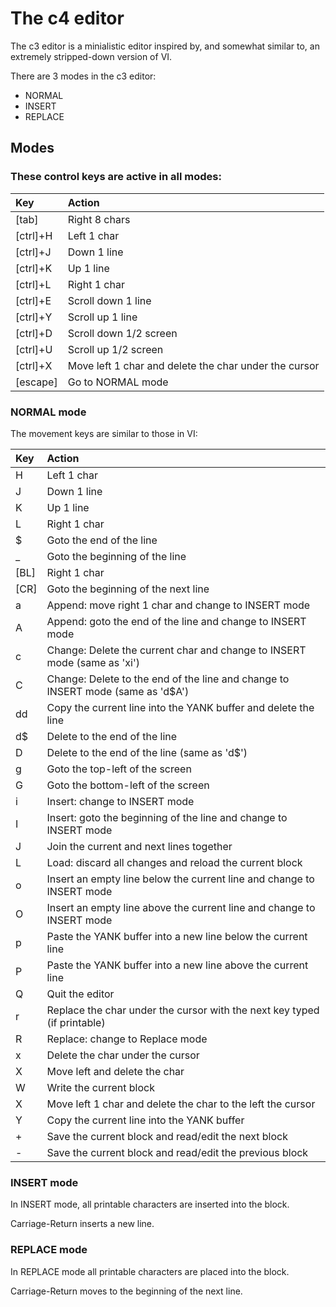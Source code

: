# The c4 editor

The c3 editor is a minialistic editor inspired by, and somewhat similar to, an extremely stripped-down version of VI.

There are 3 modes in the c3 editor:
- NORMAL
- INSERT
- REPLACE

## Modes

### These control keys are active in all modes:

| Key      | Action |
| :--      | :-- |
| [tab]    | Right 8 chars |
| [ctrl]+H | Left 1 char |
| [ctrl]+J | Down 1 line |
| [ctrl]+K | Up 1 line |
| [ctrl]+L | Right 1 char |
| [ctrl]+E | Scroll down 1 line |
| [ctrl]+Y | Scroll up 1 line |
| [ctrl]+D | Scroll down 1/2 screen |
| [ctrl]+U | Scroll up 1/2 screen |
| [ctrl]+X | Move left 1 char and delete the char under the cursor |
| [escape] | Go to NORMAL mode |

### NORMAL mode

The movement keys are similar to those in VI:

| Key  | Action|
| :--  | :-- |
| H    | Left 1 char |
| J    | Down 1 line |
| K    | Up 1 line |
| L    | Right 1 char |
| $    | Goto the end of the line |
| _    | Goto the beginning of the line |
| [BL] | Right 1 char |
| [CR] | Goto the beginning of the next line |
| a    | Append: move right 1 char and change to INSERT mode |
| A    | Append: goto the end of the line and change to INSERT mode |
| c    | Change: Delete the current char and change to INSERT mode (same as 'xi') |
| C    | Change: Delete to the end of the line and change to INSERT mode (same as 'd$A') |
| dd   | Copy the current line into the YANK buffer and delete the line |
| d$   | Delete to the end of the line |
| D    | Delete to the end of the line (same as 'd$') |
| g    | Goto the top-left of the screen |
| G    | Goto the bottom-left of the screen |
| i    | Insert: change to INSERT mode |
| I    | Insert: goto the beginning of the line and change to INSERT mode |
| J    | Join the current and next lines together |
| L    | Load: discard all changes and reload the current block |
| o    | Insert an empty line below the current line and change to INSERT mode |
| O    | Insert an empty line above the current line and change to INSERT mode |
| p    | Paste the YANK buffer into a new line below the current line |
| P    | Paste the YANK buffer into a new line above the current line |
| Q    | Quit the editor |
| r    | Replace the char under the cursor with the next key typed (if printable) |
| R    | Replace: change to Replace mode |
| x    | Delete the char under the cursor |
| X    | Move left and delete the char |
| W    | Write the current block |
| X    | Move left 1 char and delete the char to the left the cursor |
| Y    | Copy the current line into the YANK buffer |
| +    | Save the current block and read/edit the next block |
| -    | Save the current block and read/edit the previous block |

### INSERT mode

In INSERT mode, all printable characters are inserted into the block.

Carriage-Return inserts a new line.

### REPLACE mode

In REPLACE mode all printable characters are placed into the block.

Carriage-Return moves to the beginning of the next line.

